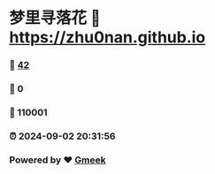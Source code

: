 # 梦里寻落花 :link: https://zhu0nan.github.io 
### :page_facing_up: [42](https://zhu0nan.github.io/tag.html) 
### :speech_balloon: 0 
### :hibiscus: 110001 
### :alarm_clock: 2024-09-02 20:31:56 
### Powered by :heart: [Gmeek](https://github.com/Meekdai/Gmeek)
